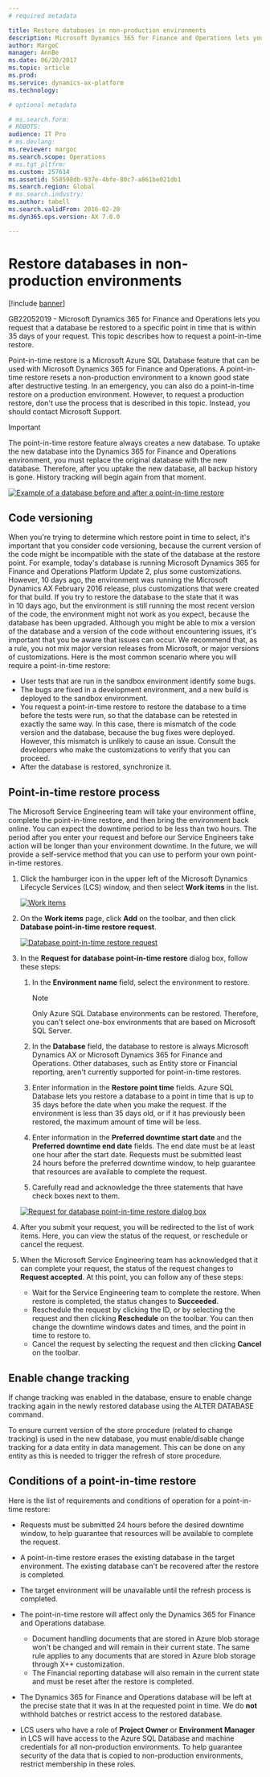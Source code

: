 ```yaml
---
# required metadata

title: Restore databases in non-production environments
description: Microsoft Dynamics 365 for Finance and Operations lets you request that a database be restored to a specific point in time that is within 35 days of your request. This topic describes how to request a point-in-time restore.
author: MargoC
manager: AnnBe
ms.date: 06/20/2017
ms.topic: article
ms.prod: 
ms.service: dynamics-ax-platform
ms.technology: 

# optional metadata

# ms.search.form: 
# ROBOTS: 
audience: IT Pro
# ms.devlang: 
ms.reviewer: margoc
ms.search.scope: Operations
# ms.tgt_pltfrm: 
ms.custom: 257614
ms.assetid: 558598db-937e-4bfe-80c7-a861be021db1
ms.search.region: Global
# ms.search.industry: 
ms.author: tabell
ms.search.validFrom: 2016-02-28
ms.dyn365.ops.version: AX 7.0.0

---
```


# Restore databases in non-production environments

[!include [banner](../includes/banner.md)]

GB22052019 - Microsoft Dynamics 365 for Finance and Operations lets you request that a database be restored to a specific point in time that is within 35 days of your request. This topic describes how to request a point-in-time restore.

Point-in-time restore is a Microsoft Azure SQL Database feature that can be used with Microsoft Dynamics 365 for Finance and Operations. A point-in-time restore resets a non-production environment to a known good state after destructive testing. In an emergency, you can also do a point-in-time restore on a production environment. However, to request a production restore, don't use the process that is described in this topic. Instead, you should contact Microsoft Support.

> [!IMPORTANT]
> The point-in-time restore feature always creates a new database. To uptake the new database into the Dynamics 365 for Finance and Operations environment, you must replace the original database with the new database. Therefore, after you uptake the new database, all backup history is gone. History tracking will begin again from that moment.

[![Example of a database before and after a point-in-time restore](./media/pitrestorebehaviour.png)](./media/pitrestorebehaviour.png)

## Code versioning
When you're trying to determine which restore point in time to select, it's important that you consider code versioning, because the current version of the code might be incompatible with the state of the database at the restore point. For example, today's database is running Microsoft Dynamics 365 for Finance and Operations Platform Update 2, plus some customizations. However, 10 days ago, the environment was running the Microsoft Dynamics AX February 2016 release, plus customizations that were created for that build. If you try to restore the database to the state that it was in 10 days ago, but the environment is still running the most recent version of the code, the environment might not work as you expect, because the database has been upgraded. Although you might be able to mix a version of the database and a version of the code without encountering issues, it's important that you be aware that issues can occur. We recommend that, as a rule, you not mix major version releases from Microsoft, or major versions of customizations. Here is the most common scenario where you will require a point-in-time restore:

- User tests that are run in the sandbox environment identify some bugs.
- The bugs are fixed in a development environment, and a new build is deployed to the sandbox environment.
- You request a point-in-time restore to restore the database to a time before the tests were run, so that the database can be retested in exactly the same way. In this case, there is mismatch of the code version and the database, because the bug fixes were deployed. However, this mismatch is unlikely to cause an issue. Consult the developers who make the customizations to verify that you can proceed.
- After the database is restored, synchronize it.

## Point-in-time restore process
The Microsoft Service Engineering team will take your environment offline, complete the point-in-time restore, and then bring the environment back online. You can expect the downtime period to be less than two hours. The period after you enter your request and before our Service Engineers take action will be longer than your environment downtime. In the future, we will provide a self-service method that you can use to perform your own point-in-time restores.

1. Click the hamburger icon in the upper left of the Microsoft Dynamics Lifecycle Services (LCS) window, and then select **Work items** in the list.

    [![Work items](./media/selectworkitems.png)](./media/selectworkitems.png)

2. On the **Work items** page, click **Add** on the toolbar, and then click **Database point-in-time restore request**.

    [![Database point-in-time restore request](./media/createrequest.png)](./media/createrequest.png)

3. In the **Request for database point-in-time restore** dialog box, follow these steps:

    1. In the **Environment name** field, select the environment to restore.

        > [!NOTE]
        > Only Azure SQL Database environments can be restored. Therefore, you can't select one-box environments that are based on Microsoft SQL Server.

    2. In the **Database** field, the database to restore is always Microsoft Dynamics AX or Microsoft Dynamics 365 for Finance and Operations. Other databases, such as Entity store or Financial reporting, aren't currently supported for point-in-time restores.
    3. Enter information in the **Restore point time** fields. Azure SQL Database lets you restore a database to a point in time that is up to 35 days before the date when you make the request. If the environment is less than 35 days old, or if it has previously been restored, the maximum amount of time will be less.
    4. Enter information in the **Preferred downtime start date** and the **Preferred downtime end date** fields. The end date must be at least one hour after the start date. Requests must be submitted least 24 hours before the preferred downtime window, to help guarantee that resources are available to complete the request.
    5. Carefully read and acknowledge the three statements that have check boxes next to them.

    [![Request for database point-in-time restore dialog box](./media/requestform.png)](./media/requestform.png)

4. After you submit your request, you will be redirected to the list of work items. Here, you can view the status of the request, or reschedule or cancel the request.
5. When the Microsoft Service Engineering team has acknowledged that it can complete your request, the status of the request changes to **Request accepted**. At this point, you can follow any of these steps:

    - Wait for the Service Engineering team to complete the restore. When restore is completed, the status changes to **Succeeded**.
    - Reschedule the request by clicking the ID, or by selecting the request and then clicking **Reschedule** on the toolbar. You can then change the downtime windows dates and times, and the point in time to restore to.
    - Cancel the request by selecting the request and then clicking **Cancel** on the toolbar.

## Enable change tracking
If change tracking was enabled in the database, ensure to enable change tracking again in the newly restored database using the ALTER DATABASE command.

To ensure current version of the store procedure (related to change tracking) is used in the new database, you must enable/disable change tracking for a data entity in data management. This can be done on any entity as this is needed to trigger the refresh of store procedure.

## Conditions of a point-in-time restore
Here is the list of requirements and conditions of operation for a point-in-time restore:

- Requests must be submitted 24 hours before the desired downtime window, to help guarantee that resources will be available to complete the request.
- A point-in-time restore erases the existing database in the target environment. The existing database can't be recovered after the restore is completed.
- The target environment will be unavailable until the refresh process is completed.
- The point-in-time restore will affect only the Dynamics 365 for Finance and Operations database.

    - Document handling documents that are stored in Azure blob storage won't be changed and will remain in their current state. The same rule applies to any documents that are stored in Azure blob storage through X++ customization.
    - The Financial reporting database will also remain in the current state and must be reset after the restore is completed.

- The Dynamics 365 for Finance and Operations database will be left at the precise state that it was in at the requested point in time. We do **not** withhold batches or restrict access to the restored database.
- LCS users who have a role of **Project Owner** or **Environment Manager** in LCS will have access to the Azure SQL Database and machine credentials for all non-production environments. To help guarantee security of the data that is copied to non-production environments, restrict membership in these roles.
